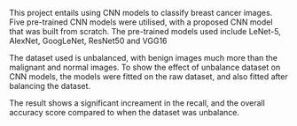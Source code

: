 This project entails using CNN models to classify breast cancer images. Five pre-trained CNN models were utilised, with a proposed CNN model that was built from scratch. 
The pre-trained models used include LeNet-5, AlexNet, GoogLeNet, ResNet50 and VGG16

The dataset used is unbalanced, with benign images much more than the malignant and normal images.
To show the effect of unbalance dataset on CNN models, the models were fitted on the raw dataset, and also fitted after balancing the dataset.

The result shows a significant increament in the recall, and the overall accuracy score compared to when the dataset was unbalance.
